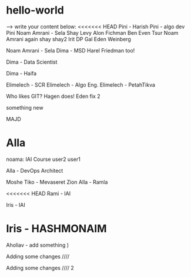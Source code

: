 # hello-world

--> write your content below:
<<<<<<< HEAD
Pini - Harish
Pini - algo dev
Pini
Noam Amrani - Sela
Shay Levy
Alon Fichman
Ben Even Tsur
Noam Amrani again
shay
shay2
Irit
DP
Gal
Eden Weinberg

Noam Amrani - Sela
Dima - MSD
Harel Friedman too!

Dima - Data Scientist


Dima - Haifa

Elimelech - SCR
Elimelech - Algo Eng.
Elimelech - PetahTikva

Who likes GIT? Hagen does!
Eden fix 2


something new

MAJD

Alla
=======
noama: IAI Course
user2
user1


Alla - DevOps Architect

Moshe Tiko - Mevaseret Zion
Alla - Ramla

<<<<<<< HEAD
Rami - IAI

Iris - IAI

Iris - HASHMONAIM
=======
Aholiav - add something  )

Adding some changes ////

Adding some changes //// 2


